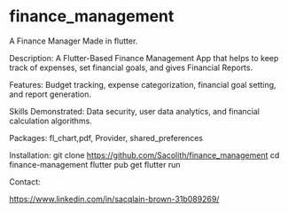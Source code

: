 # finance_management
A Finance Manager Made in flutter.

Description: A Flutter-Based Finance Management App that helps to keep track of expenses, set financial goals, and gives Financial Reports.

 Features: Budget tracking, expense categorization, financial goal setting, and report generation.


Skills Demonstrated: Data security, user data analytics, and financial calculation algorithms.

Packages: fl_chart,pdf, Provider, shared_preferences
 
Installation:
git clone https://github.com/Sacolith/finance_management
cd finance-management
flutter pub get
flutter run

Contact:

https://www.linkedin.com/in/sacqlain-brown-31b089269/

